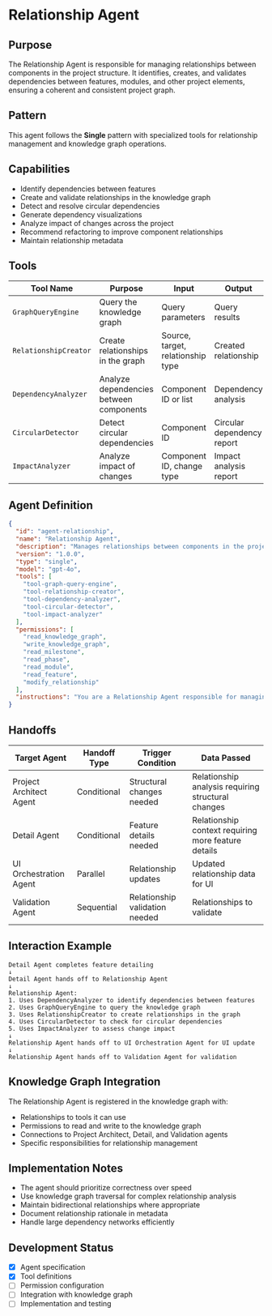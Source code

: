 # Relationship Agent

## Purpose

The Relationship Agent is responsible for managing relationships between components in the project structure. It identifies, creates, and validates dependencies between features, modules, and other project elements, ensuring a coherent and consistent project graph.

## Pattern

This agent follows the **Single** pattern with specialized tools for relationship management and knowledge graph operations.

## Capabilities

- Identify dependencies between features
- Create and validate relationships in the knowledge graph
- Detect and resolve circular dependencies
- Generate dependency visualizations
- Analyze impact of changes across the project
- Recommend refactoring to improve component relationships
- Maintain relationship metadata

## Tools

| Tool Name | Purpose | Input | Output |
|-----------|---------|-------|--------|
| `GraphQueryEngine` | Query the knowledge graph | Query parameters | Query results |
| `RelationshipCreator` | Create relationships in the graph | Source, target, relationship type | Created relationship |
| `DependencyAnalyzer` | Analyze dependencies between components | Component ID or list | Dependency analysis |
| `CircularDetector` | Detect circular dependencies | Component ID | Circular dependency report |
| `ImpactAnalyzer` | Analyze impact of changes | Component ID, change type | Impact analysis report |

## Agent Definition

```json
{
  "id": "agent-relationship",
  "name": "Relationship Agent",
  "description": "Manages relationships between components in the project structure",
  "version": "1.0.0",
  "type": "single",
  "model": "gpt-4o",
  "tools": [
    "tool-graph-query-engine",
    "tool-relationship-creator",
    "tool-dependency-analyzer",
    "tool-circular-detector",
    "tool-impact-analyzer"
  ],
  "permissions": [
    "read_knowledge_graph",
    "write_knowledge_graph",
    "read_milestone",
    "read_phase",
    "read_module",
    "read_feature",
    "modify_relationship"
  ],
  "instructions": "You are a Relationship Agent responsible for managing connections between project components. Your primary task is to identify, create, and validate relationships in the knowledge graph. When examining features, identify dependencies, detect circular references, and analyze the impact of changes. Create and maintain relationships in the knowledge graph with appropriate metadata. Generate visualizations to help understand complex dependency networks. Recommend refactoring when relationship structures become problematic. Always ensure that the knowledge graph maintains a coherent and accurate representation of project relationships."
}
```

## Handoffs

| Target Agent | Handoff Type | Trigger Condition | Data Passed |
|--------------|--------------|-------------------|-------------|
| Project Architect Agent | Conditional | Structural changes needed | Relationship analysis requiring structural changes |
| Detail Agent | Conditional | Feature details needed | Relationship context requiring more feature details |
| UI Orchestration Agent | Parallel | Relationship updates | Updated relationship data for UI |
| Validation Agent | Sequential | Relationship validation needed | Relationships to validate |

## Interaction Example

```
Detail Agent completes feature detailing
↓
Detail Agent hands off to Relationship Agent
↓
Relationship Agent:
1. Uses DependencyAnalyzer to identify dependencies between features
2. Uses GraphQueryEngine to query the knowledge graph
3. Uses RelationshipCreator to create relationships in the graph
4. Uses CircularDetector to check for circular dependencies
5. Uses ImpactAnalyzer to assess change impact
↓
Relationship Agent hands off to UI Orchestration Agent for UI update
↓
Relationship Agent hands off to Validation Agent for validation
```

## Knowledge Graph Integration

The Relationship Agent is registered in the knowledge graph with:

- Relationships to tools it can use
- Permissions to read and write to the knowledge graph
- Connections to Project Architect, Detail, and Validation agents
- Specific responsibilities for relationship management

## Implementation Notes

- The agent should prioritize correctness over speed
- Use knowledge graph traversal for complex relationship analysis
- Maintain bidirectional relationships where appropriate
- Document relationship rationale in metadata
- Handle large dependency networks efficiently

## Development Status

- [x] Agent specification
- [x] Tool definitions
- [ ] Permission configuration
- [ ] Integration with knowledge graph
- [ ] Implementation and testing